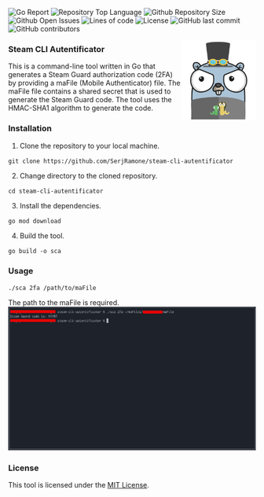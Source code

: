 ![Go Report](https://goreportcard.com/badge/github.com/SerjRamone/steam-cli-autentificator)
![Repository Top Language](https://img.shields.io/github/languages/top/SerjRamone/steam-cli-autentificator)
![Github Repository Size](https://img.shields.io/github/repo-size/SerjRamone/steam-cli-autentificator)
![Github Open Issues](https://img.shields.io/github/issues/SerjRamone/steam-cli-autentificator)
![Lines of code](https://img.shields.io/tokei/lines/github/SerjRamone/steam-cli-autentificator)
![License](https://img.shields.io/badge/license-MIT-green)
![GitHub last commit](https://img.shields.io/github/last-commit/SerjRamone/steam-cli-autentificator)
![GitHub contributors](https://img.shields.io/github/contributors/SerjRamone/steam-cli-autentificator)

<img align="right" width="30%" src="./images/gopher.png">

### Steam CLI Autentificator
This is a command-line tool written in Go that generates a Steam Guard authorization code (2FA) 
by providing a maFile (Mobile Authenticator) file. The maFile file contains a shared secret 
that is used to generate the Steam Guard code. The tool uses the HMAC-SHA1 algorithm to generate the code.

### Installation
1. Clone the repository to your local machine.
```
git clone https://github.com/SerjRamone/steam-cli-autentificator
```

2. Change directory to the cloned repository.
```
cd steam-cli-autentificator
```

3. Install the dependencies.
```
go mod download
```

4. Build the tool.
```
go build -o sca
```

### Usage
```
./sca 2fa /path/to/maFile
```
The path to the maFile is required.
<img src="./images/1.png">

### License
This tool is licensed under the [MIT License](LICENSE.md).
